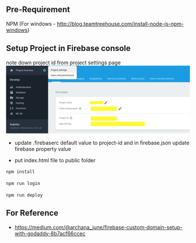 

## Pre-Requirement

NPM (For windows - http://blog.teamtreehouse.com/install-node-js-npm-windows) 

## Setup Project in Firebase console

note down project id from project settings page 
![](assets/img1.png)

* update .firebaserc default value to project-id and in firebase.json update firebase property value 


* put index.html file to public folder

```
npm install

npm run login

npm run deploy
```

## For Reference

* https://medium.com/@archana_june/firebase-custom-domain-setup-with-godaddy-8b7acf66ccec

